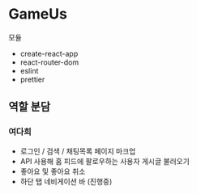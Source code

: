 ﻿# GameUs

모듈
- create-react-app
- react-router-dom
- eslint
- prettier

## 역할 분담

### 여다희
- 로그인 / 검색 / 채팅목록 페이지 마크업
- API 사용해 홈 피드에 팔로우하는 사용자 게시글 불러오기
- 좋아요 및 좋아요 취소
- 하단 탭 네비게이션 바 (진행중)
